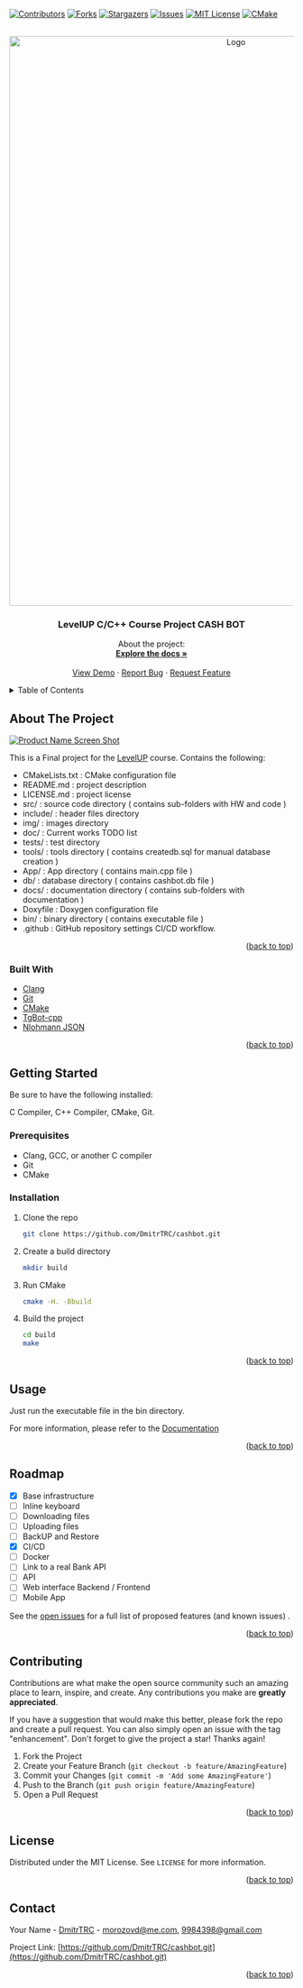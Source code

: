 <div id="top"></div>




<!-- PROJECT SHIELDS -->
<!--
*** I'm using markdown "reference style" links for readability.
*** Reference links are enclosed in brackets [ ] instead of parentheses ( ).
*** See the bottom of this document for the declaration of the reference variables
*** for contributors-url, forks-url, etc. This is an optional, concise syntax you may use.
*** https://www.markdownguide.org/basic-syntax/#reference-style-links
-->
[![Contributors][contributors-shield]][contributors-url]
[![Forks][forks-shield]][forks-url]
[![Stargazers][stars-shield]][stars-url]
[![Issues][issues-shield]][issues-url]
[![MIT License][license-shield]][license-url]
[![CMake][status-shield]][status-url]



<!-- PROJECT LOGO -->
<br />
<div align="center">
  <a href="https://github.com/DmitrTRC/cashbot.git">
    <img src="img/logo.png" alt="Logo" width="788" height="1011">
  </a>

<h3 align="center">LevelUP C/C++ Course Project CASH BOT</h3>

  <p align="center">
    About the project:
    <br />
    <a href="https://github.com/DmitrTRC/cashbot/blob/main/docs/html/index.html"><strong>Explore the docs »</strong></a>
    <br />
    <br />
    <a href="https://github.com/DmitrTRC/cashbot.git">View Demo</a>
    ·
    <a href="https://github.com/DmitrTRC/cashbot.git/issues">Report Bug</a>
    ·
    <a href="https://github.com/DmitrTRC/cashbot.git/issues">Request Feature</a>
  </p>
</div>



<!-- TABLE OF CONTENTS -->
<details>
  <summary>Table of Contents</summary>
  <ol>
    <li>
      <a href="#about-the-project">About The Project</a>
      <ul>
        <li><a href="#built-with">Built With</a></li>
      </ul>
    </li>
    <li>
      <a href="#getting-started">Getting Started</a>
      <ul>
        <li><a href="#prerequisites">Prerequisites</a></li>
        <li><a href="#installation">Installation</a></li>
      </ul>
    </li>
    <li><a href="#usage">Usage</a></li>
    <li><a href="#roadmap">Roadmap</a></li>
    <li><a href="#contributing">Contributing</a></li>
    <li><a href="#license">License</a></li>
    <li><a href="#contact">Contact</a></li>
    <li><a href="#acknowledgments">Acknowledgments</a></li>
  </ol>
</details>



<!-- ABOUT THE PROJECT -->

## About The Project

[![Product Name Screen Shot][product-screenshot]](https://https://levelp.ru)

This is a Final project for
the [LevelUP](https://levelp.ru/courses/programmirovanie/fundamentals-of-programming-c-level-1/)
course.
Contains the following:

* CMakeLists.txt : CMake configuration file
* README.md : project description
* LICENSE.md : project license
* src/ : source code directory  ( contains sub-folders with HW and code )
* include/ : header files directory
* img/ : images directory
* doc/ : Current works TODO list
* tests/ : test directory
* tools/ : tools directory ( contains createdb.sql for manual database creation )
* App/ : App directory ( contains main.cpp file )
* db/ : database directory ( contains cashbot.db file )
* docs/ : documentation directory ( contains sub-folders with documentation )
* Doxyfile : Doxygen configuration file
* bin/ : binary directory ( contains executable file )
* .github : GitHub repository settings CI/CD workflow.

<p align="right">(<a href="#top">back to top</a>)</p>

### Built With

* [Clang](https://clang.llvm.org/)
* [Git](https://git-scm.com/)
* [CMake](https://cmake.org/)
* [TgBot-cpp](https://github.com/reo7sp/tgbot-cpp)
* [Nlohmann JSON](https://github.com/nlohmann/json)

<p align="right">(<a href="#top">back to top</a>)</p>



<!-- GETTING STARTED -->

## Getting Started

Be sure to have the following installed:

C Compiler, C++ Compiler, CMake, Git.

### Prerequisites

* Clang, GCC, or another C compiler
* Git
* CMake

### Installation

1. Clone the repo
   ```sh
   git clone https://github.com/DmitrTRC/cashbot.git
   ```

2. Create a build directory
   ```sh
   mkdir build
   ```
3. Run CMake
   ```sh
   cmake -H. -Bbuild
   ```
4. Build the project
   ```sh
   cd build
   make
   ```

<p align="right">(<a href="#top">back to top</a>)</p>



<!-- USAGE EXAMPLES -->

## Usage

Just run the executable file in the bin directory.

For more information, please refer to
the [Documentation](https://github.com/DmitrTRC/cashbot/blob/main/docs/html/index.html)

<p align="right">(<a href="#top">back to top</a>)</p>



<!-- ROADMAP -->

## Roadmap

- [x] Base infrastructure
- [ ] Inline keyboard
- [ ] Downloading files
- [ ] Uploading files
- [ ] BackUP and Restore
- [x] CI/CD
- [ ] Docker
- [ ] Link to a real Bank API
- [ ] API
- [ ] Web interface Backend / Frontend
- [ ] Mobile App

See the [open issues](https://github.com/DmitrTRC/cashbot/issues) for a full list of proposed features (and
known issues)
.

<p align="right">(<a href="#top">back to top</a>)</p>



<!-- CONTRIBUTING -->

## Contributing

Contributions are what make the open source community such an amazing place to learn, inspire, and create. Any
contributions you make are **greatly appreciated**.

If you have a suggestion that would make this better, please fork the repo and create a pull request. You can also
simply open an issue with the tag "enhancement". Don't forget to give the project a star! Thanks again!

1. Fork the Project
2. Create your Feature Branch (`git checkout -b feature/AmazingFeature`)
3. Commit your Changes (`git commit -m 'Add some AmazingFeature'`)
4. Push to the Branch (`git push origin feature/AmazingFeature`)
5. Open a Pull Request

<p align="right">(<a href="#top">back to top</a>)</p>



<!-- LICENSE -->

## License

Distributed under the MIT License. See `LICENSE` for more information.

<p align="right">(<a href="#top">back to top</a>)</p> 



<!-- CONTACT -->

## Contact

Your Name - [DmitrTRC](https://twitter.com/twitter_handle) - morozovd@me.com, 9984398@gmail.com

Project Link: [https://github.com/DmitrTRC/cashbot.git](https://github.com/DmitrTRC/cashbot.git)

<p align="right">(<a href="#top">back to top</a>)</p>






<!-- MARKDOWN LINKS & IMAGES -->
<!-- https://www.markdownguide.org/basic-syntax/#reference-style-links -->

[contributors-shield]: https://img.shields.io/github/contributors/DmitrTRC/cashbot.svg?style=for-the-badge

[contributors-url]: https://github.com/DmitrTRC/cashbot/graphs/contributors

[forks-shield]: https://img.shields.io/github/forks/DmitrTRC/cashbot?style=for-the-badge

[forks-url]: https://github.com/github_username/cashbot/network/members

[stars-shield]: https://img.shields.io/github/stars/DmitrTRC/cashbot.svg?style=for-the-badge

[stars-url]: https://github.com/DmitrTRC/cashbot/stargazers

[issues-shield]: https://img.shields.io/github/issues/DmitrTRC/cashbot?style=for-the-badge

[issues-url]: https://github.com/DmitrTRC/cashbot/issues

[license-shield]: https://img.shields.io/github/license/DmitrTRC/cashbot?style=for-the-badge

[license-url]: https://github.com/DmitrTRC/cashbot/blob/main/LICENSE

[product-screenshot]: img/bot_work.jpeg

[status-url]: https://github.com/DmitrTRC/cashbot/actions/workflows/cmake.yml/badge.svghttps://github.com/DmitrTRC/cashbot/actions/workflows/CMake

[status-shield]: https://img.shields.io/github/workflow/status/DmitrTRC/cashbot/CMake?style=for-the-badge

